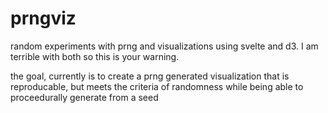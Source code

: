 # prngviz
random experiments with prng and visualizations using svelte and d3. I am terrible with both so this is your warning. 

the goal, currently is to create a prng generated visualization that is reproducable, but meets the criteria of randomness while being able to proceedurally generate from a seed  
